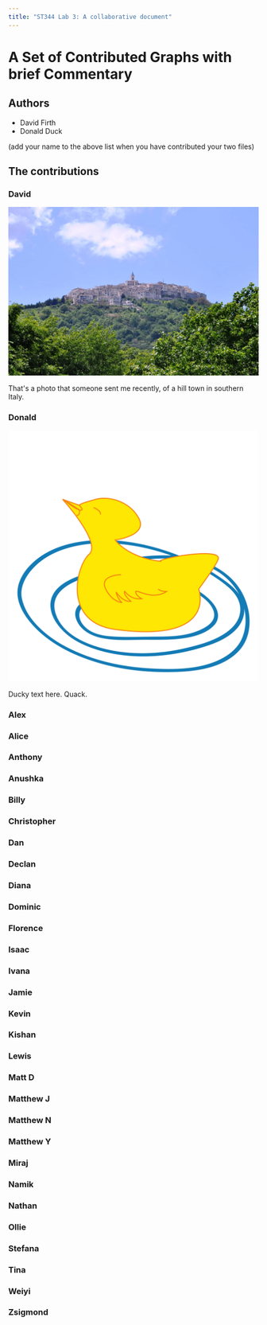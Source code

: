 ```yaml
---
title: "ST344 Lab 3: A collaborative document"
---
```


# A Set of Contributed Graphs with brief Commentary

## Authors

- David Firth
- Donald Duck

(add your name to the above list when you have contributed your two files)

## The contributions



### David

![A lovely picture](ferrazzano.jpg)

That's a photo that someone sent me recently, of a hill town in southern Italy.

### Donald

![A duck](Donald-duckling.svg)

Ducky text here.  Quack.

### Alex

### Alice

### Anthony

### Anushka

### Billy

### Christopher

### Dan

### Declan

### Diana

### Dominic

### Florence

### Isaac

### Ivana

### Jamie

### Kevin

### Kishan

### Lewis

### Matt D

### Matthew J

### Matthew N

### Matthew Y

### Miraj

### Namik

### Nathan

### Ollie

### Stefana

### Tina

### Weiyi

### Zsigmond


